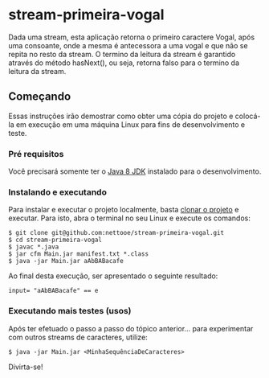 # stream-primeira-vogal

Dada uma stream, esta aplicação retorna o primeiro caractere Vogal, após uma consoante, onde a mesma é antecessora a uma vogal e que não se repita no resto da stream. O termino da leitura da stream é garantido através do método hasNext(), ou seja, retorna falso para o termino da leitura da stream.

## Começando
Essas instruções irão demostrar como obter uma cópia do projeto e colocá-la em execução em uma máquina Linux para fins de desenvolvimento e teste.

### Pré requisitos
Você precisará somente ter o [Java 8 JDK](http://www.oracle.com/technetwork/pt/java/javase/downloads/index.html) instalado  para o desenvolvimento.

### Instalando e executando
Para instalar e executar o projeto localmente, basta [clonar o projeto](https://help.github.com/articles/cloning-a-repository/) e executar. Para isto, abra o terminal no seu Linux e execute os comandos:
```
$ git clone git@github.com:nettooe/stream-primeira-vogal.git
$ cd stream-primeira-vogal
$ javac *.java
$ jar cfm Main.jar manifest.txt *.class
$ java -jar Main.jar aAbBABacafe
```

Ao final desta execução, ser apresentado o seguinte resultado:
```
input= "aAbBABacafe" == e
```
### Executando mais testes (usos)
Após ter efetuado o passo a passo do tópico anterior... para experimentar com outros streams de caracteres, utilize:
```
$ java -jar Main.jar <MinhaSequênciaDeCaracteres>
```

Divirta-se!
